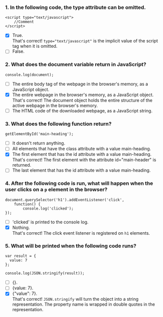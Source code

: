 ### 1. In the following code, the type attribute can be omitted.

```
<script type="text/javascript">
    //Comment
</script>
```

- [x] True. <br>
      That's correct! `type="text/javascript"` is the implicit value of the script tag when it is omitted.
- [ ] False.

### 2. What does the document variable return in JavaScript?

```
console.log(document);
```

- [ ] The entire body tag of the webpage in the browser's memory, as a JavaScript object.
- [x] The entire webpage in the browser's memory, as a JavaScript object. <br>
      That's correct! The document object holds the entire structure of the active webpage in the browser's memory.
- [ ] The HTML code of the downloaded webpage, as a JavaScript string.

### 3. What does the following function return?

```
getElementById('main-heading');
```

- [ ] It doesn't return anything.
- [ ] All elements that have the class attribute with a value main-heading.
- [x] The first element that has the id attribute with a value main-heading. <br>
      That's correct! The first element with the attribute id="main-header" is returned.
- [ ] The last element that has the id attribute with a value main-heading.

### 4. After the following code is run, what will happen when the user clicks on a `p` element in the browser?

```
document.querySelector('h1').addEventListener('click',
    function() {
        console.log('clicked');
});
```

- [ ] 'clicked' is printed to the console log.
- [x] Nothing. <br>
      That's correct! The click event listener is registered on `h1` elements.

### 5. What will be printed when the following code runs?

```
var result = {
  value: 7
};

console.log(JSON.stringify(result));
```

- [ ] {}.
- [ ] {value: 7}.
- [x] {"value": 7}. <br>
      That's correct! `JSON.stringify` will turn the object into a string representation. The property name is wrapped in double quotes in the representation.
